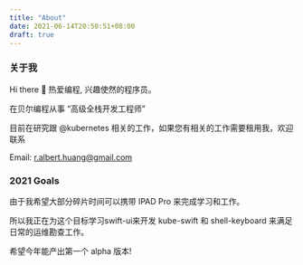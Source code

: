 ```yaml
---
title: "About"
date: 2021-06-14T20:50:51+08:00
draft: true
---
```


### 关于我

Hi there 👋
热爱编程, 兴趣使然的程序员。

在贝尔编程从事 “高级全栈开发工程师”

目前在研究跟 @kubernetes 相关的工作，如果您有相关的工作需要租用我，欢迎联系

Email: r.albert.huang@gmail.com

### 2021 Goals

由于我希望大部分碎片时间可以携带 IPAD Pro 来完成学习和工作。

所以我正在为这个目标学习swift-ui来开发 kube-swift 和 shell-keyboard 来满足日常的运维勘查工作。

希望今年能产出第一个 alpha 版本!
